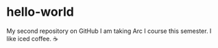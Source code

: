 # hello-world
My second repository on GitHub
I am taking Arc I course this semester. I like iced coffee. ☕
